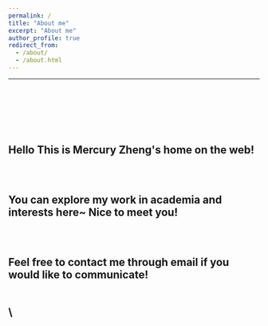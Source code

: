 ```yaml
---
permalink: /
title: "About me"
excerpt: "About me"
author_profile: true
redirect_from: 
  - /about/
  - /about.html
---
```


----------------------------------------------------------------------------------------------------
  \
  \
  \
  \
Hello This is Mercury Zheng's home on the web!
  \
  \
  \
  \
You can explore my work in academia and interests here~ Nice to meet you!
  \
  \
  \
  \
Feel free to contact me through email if you would like to communicate!
  \
  \
  \
  \
----------------------------------------------------------------------------------------------------

